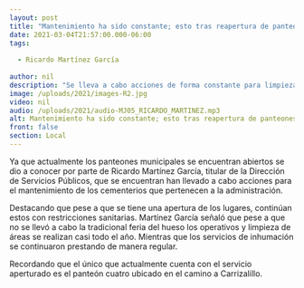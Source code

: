 ```yaml
---
layout: post
title: "Mantenimiento ha sido constante; esto tras reapertura de panteones"
date: 2021-03-04T21:57:00.000-06:00
tags:
  
  - Ricardo Martínez García
  
author: nil
description: "Se lleva a cabo acciones de forma constante para limpieza de los lugares."
image: /uploads/2021/images-R2.jpg
video: nil
audio: /uploads/2021/audio-MJ05_RICARDO_MARTINEZ.mp3
alt: Mantenimiento ha sido constante; esto tras reapertura de panteones
front: false
section: Local
---
```


Ya que actualmente los panteones municipales se encuentran abiertos se dio a conocer por parte de Ricardo Martínez García, titular de la Dirección de Servicios Públicos, que se encuentran han llevado a cabo acciones para el mantenimiento de los cementerios que pertenecen a la administración.

Destacando que pese a que se tiene una apertura de los lugares, continúan estos con restricciones sanitarias. Martínez García señaló que pese a que no se llevó a cabo la tradicional feria del hueso los operativos y limpieza de áreas se realizan casi todo el año. Mientras que los servicios de inhumación se continuaron prestando de manera regular.

Recordando que el único que actualmente cuenta con el servicio aperturado es el panteón cuatro ubicado en el camino a Carrizalillo. 
